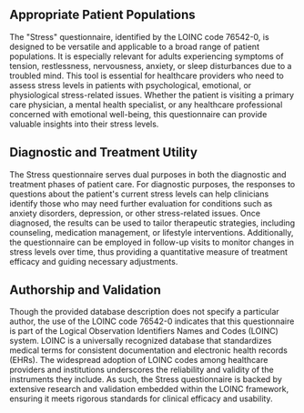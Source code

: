 ## Appropriate Patient Populations

The "Stress" questionnaire, identified by the LOINC code 76542-0, is designed to be versatile and applicable to a broad range of patient populations. It is especially relevant for adults experiencing symptoms of tension, restlessness, nervousness, anxiety, or sleep disturbances due to a troubled mind. This tool is essential for healthcare providers who need to assess stress levels in patients with psychological, emotional, or physiological stress-related issues. Whether the patient is visiting a primary care physician, a mental health specialist, or any healthcare professional concerned with emotional well-being, this questionnaire can provide valuable insights into their stress levels.

## Diagnostic and Treatment Utility

The Stress questionnaire serves dual purposes in both the diagnostic and treatment phases of patient care. For diagnostic purposes, the responses to questions about the patient's current stress levels can help clinicians identify those who may need further evaluation for conditions such as anxiety disorders, depression, or other stress-related issues. Once diagnosed, the results can be used to tailor therapeutic strategies, including counseling, medication management, or lifestyle interventions. Additionally, the questionnaire can be employed in follow-up visits to monitor changes in stress levels over time, thus providing a quantitative measure of treatment efficacy and guiding necessary adjustments.

## Authorship and Validation

Though the provided database description does not specify a particular author, the use of the LOINC code 76542-0 indicates that this questionnaire is part of the Logical Observation Identifiers Names and Codes (LOINC) system. LOINC is a universally recognized database that standardizes medical terms for consistent documentation and electronic health records (EHRs). The widespread adoption of LOINC codes among healthcare providers and institutions underscores the reliability and validity of the instruments they include. As such, the Stress questionnaire is backed by extensive research and validation embedded within the LOINC framework, ensuring it meets rigorous standards for clinical efficacy and usability.